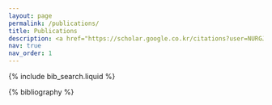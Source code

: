 ```yaml
---
layout: page
permalink: /publications/
title: Publications
description: <a href="https://scholar.google.co.kr/citations?user=NURGJAwAAAAJ">Google Scholar</a>
nav: true
nav_order: 1
---
```


<!-- _pages/publications.md -->

<!-- Bibsearch Feature -->

{% include bib_search.liquid %}

<div class="publications">

{% bibliography %}

</div>
